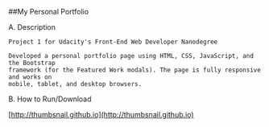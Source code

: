 ##My Personal Portfolio

A.  Description

	Project 1 for Udacity's Front-End Web Developer Nanodegree

	Developed a personal portfolio page using HTML, CSS, JavaScript, and the Bootstrap
	framework (for the Featured Work modals). The page is fully responsive and works on
	mobile, tablet, and desktop browsers.

B.  How to Run/Download

[http://thumbsnail.github.io](http://thumbsnail.github.io)